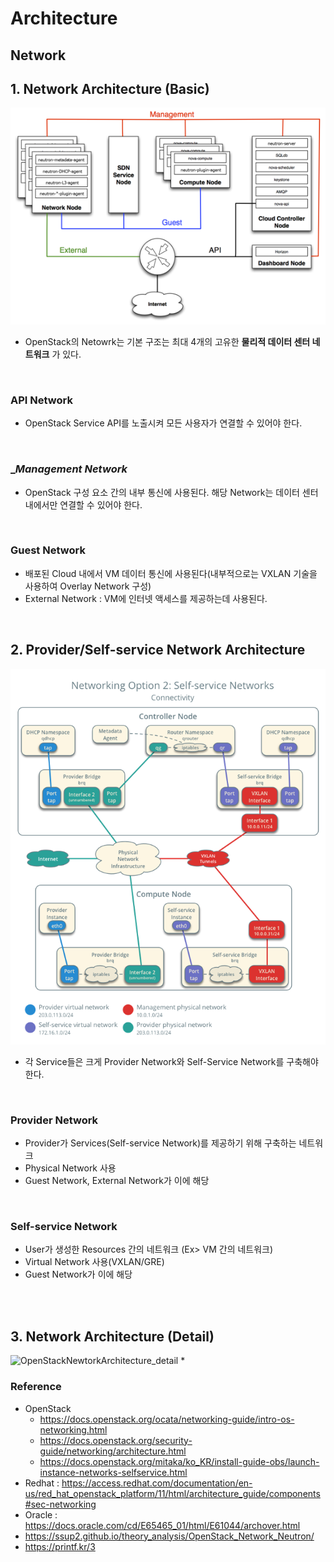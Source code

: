 # Architecture




## Network

## 1. Network Architecture (Basic)
![OpenStackNewtorkArchitecture](img/OpenStackNewtorkArchitecture.png)
* OpenStack의 Netowrk는 기본 구조는 최대 4개의 고유한 __물리적 데이터 센터 네트워크__ 가 있다.
</br>

### __API Network__
* OpenStack Service API를 노출시켜 모든 사용자가 연결할 수 있어야 한다.
</br>

### __Management Network_
* OpenStack 구성 요소 간의 내부 통신에 사용된다. 해당 Network는 데이터 센터 내에서만 연결할 수 있어야 한다.
</br>

### __Guest Network__
* 배포된 Cloud 내에서 VM 데이터 통신에 사용된다(내부적으로는 VXLAN 기술을 사용하여 Overlay Network 구성)
* External Network : VM에 인터넷 액세스를 제공하는데 사용된다.
</br>


## 2. Provider/Self-service Network Architecture
![OpenStackSelf-ServiceArchitecture](img/OpenStackSelf-ServiceArchitecture.png)
* 각 Service들은 크게 Provider Network와 Self-Service Network를 구축해야 한다.
</br>

### __Provider Network__
* Provider가 Services(Self-service Network)를 제공하기 위해 구축하는 네트워크
* Physical Network 사용
* Guest Network, External Network가 이에 해당
</br>

### __Self-service Network__
* User가 생성한 Resources 간의 네트워크 (Ex> VM 간의 네트워크)
* Virtual Network 사용(VXLAN/GRE)
* Guest Network가 이에 해당
</br>
</br>

## 3. Network Architecture (Detail)
![OpenStackNewtorkArchitecture_detail]()
* 



### Reference
* OpenStack
    * https://docs.openstack.org/ocata/networking-guide/intro-os-networking.html
    * https://docs.openstack.org/security-guide/networking/architecture.html
    * https://docs.openstack.org/mitaka/ko_KR/install-guide-obs/launch-instance-networks-selfservice.html
* Redhat : https://access.redhat.com/documentation/en-us/red_hat_openstack_platform/11/html/architecture_guide/components#sec-networking
* Oracle : https://docs.oracle.com/cd/E65465_01/html/E61044/archover.html
* https://ssup2.github.io/theory_analysis/OpenStack_Network_Neutron/
* https://printf.kr/3